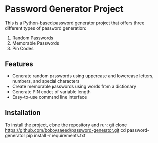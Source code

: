 # Password Generator Project

This is a Python-based password generator project that offers three different types of password generation:
1. Random Passwords
2. Memorable Passwords
3. Pin Codes

## Features

- Generate random passwords using uppercase and lowercase letters, numbers, and special characters
- Create memorable passwords using words from a dictionary
- Generate PIN codes of variable length
- Easy-to-use command line interface

## Installation

To install the project, clone the repository and run:
git clone https://github.com/bobbysaeed/password-generator.git
cd password-generator
pip install -r requirements.txt